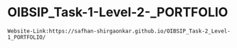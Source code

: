 # OIBSIP_Task-1-Level-2-_PORTFOLIO

    Website-Link:https://safhan-shirgaonkar.github.io/OIBSIP_Task-2_Level-1_PORTFOLIO/
